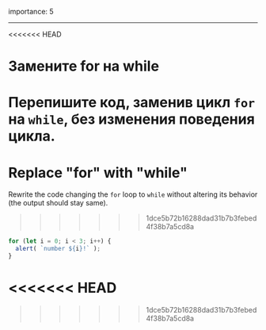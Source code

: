importance: 5

---

<<<<<<< HEAD
# Замените for на while

Перепишите код, заменив цикл `for` на `while`, без изменения поведения цикла.
=======
# Replace "for" with "while"

Rewrite the code changing the `for` loop to `while` without altering its behavior (the output should stay same).
>>>>>>> 1dce5b72b16288dad31b7b3febed4f38b7a5cd8a

```js run
for (let i = 0; i < 3; i++) {
  alert( `number ${i}!` );
}
```
<<<<<<< HEAD
=======

>>>>>>> 1dce5b72b16288dad31b7b3febed4f38b7a5cd8a
